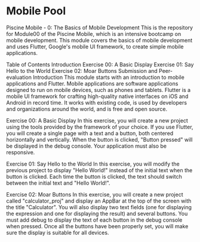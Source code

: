 # Mobile Pool

Piscine Mobile - 0: The Basics of Mobile Development
This is the repository for Module00 of the Piscine Mobile, which is an intensive bootcamp on mobile development. This module covers the basics of mobile development and uses Flutter, Google's mobile UI framework, to create simple mobile applications.

Table of Contents
Introduction
Exercise 00: A Basic Display
Exercise 01: Say Hello to the World
Exercise 02: Moar Buttons
Submission and Peer-evaluation
Introduction
This module starts with an introduction to mobile applications and Flutter. Mobile applications are software applications designed to run on mobile devices, such as phones and tablets. Flutter is a mobile UI framework for crafting high-quality native interfaces on iOS and Android in record time. It works with existing code, is used by developers and organizations around the world, and is free and open source.

Exercise 00: A Basic Display
In this exercise, you will create a new project using the tools provided by the framework of your choice. If you use Flutter, you will create a single page with a text and a button, both centered horizontally and vertically. When the button is clicked, "Button pressed" will be displayed in the debug console. Your application must also be responsive.

Exercise 01: Say Hello to the World
In this exercise, you will modify the previous project to display "Hello World!" instead of the initial text when the button is clicked. Each time the button is clicked, the text should switch between the initial text and "Hello World!".

Exercise 02: Moar Buttons
In this exercise, you will create a new project called "calculator_proj" and display an AppBar at the top of the screen with the title "Calculator". You will also display two text fields (one for displaying the expression and one for displaying the result) and several buttons. You must add debug to display the text of each button in the debug console when pressed. Once all the buttons have been properly set, you will make sure the display is suitable for all devices.
